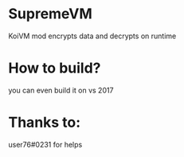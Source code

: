 # SupremeVM
KoiVM mod encrypts data and decrypts on runtime

# How to build?
you can even build it on vs 2017

# Thanks to:
user76#0231 for helps
